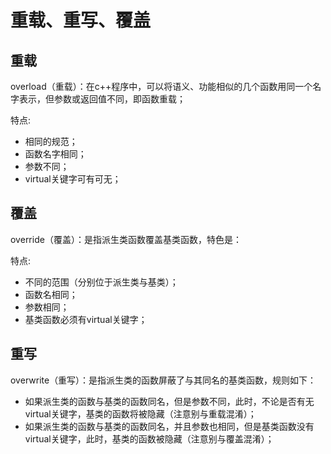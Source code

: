 # 重载、重写、覆盖

## 重载
overload（重载）：在c++程序中，可以将语义、功能相似的几个函数用同一个名字表示，但参数或返回值不同，即函数重载；  

特点:
* 相同的规范；
* 函数名字相同；
* 参数不同；
* virtual关键字可有可无；

## 覆盖  
override（覆盖）：是指派生类函数覆盖基类函数，特色是：  

特点:
* 不同的范围（分别位于派生类与基类）；
* 函数名相同；
* 参数相同；
* 基类函数必须有virtual关键字；

## 重写  
overwrite（重写）：是指派生类的函数屏蔽了与其同名的基类函数，规则如下：
* 如果派生类的函数与基类的函数同名，但是参数不同，此时，不论是否有无virtual关键字，基类的函数将被隐藏（注意别与重载混淆）；
* 如果派生类的函数与基类的函数同名，并且参数也相同，但是基类函数没有virtual关键字，此时，基类的函数被隐藏（注意别与覆盖混淆）；
